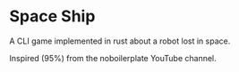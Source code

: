 # Space Ship

A CLI game implemented in rust about a robot lost in space.

Inspired (95%) from the noboilerplate YouTube channel.